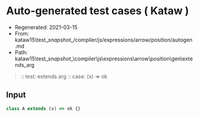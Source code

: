 # Auto-generated test cases ( Kataw )
- Regenerated: 2021-03-15
- From: kataw15\test\__snapshot__/compiler/js/expressions/arrow/position/autogen.md
- Path: kataw15\test\__snapshot__\compiler\js\expressions\arrow\position\gen\extends_arg
> :: test: extends arg
> :: case: (x) => ok
## Input

`````js
class A extends (x) => ok {}
`````
